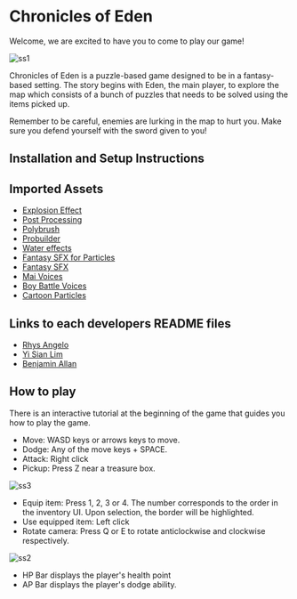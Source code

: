 # Chronicles of Eden
Welcome, we are excited to have you to come to play our game! 

![ss1](Images/ss1.JPG)

Chronicles of Eden is a puzzle-based game designed to be in a fantasy-based setting. The story begins with Eden, the main player, to explore the map which consists of a bunch of puzzles that needs to be solved using the items picked up. 

Remember to be careful, enemies are lurking in the map to hurt you. Make sure you defend yourself with the sword given to you!

## Installation and Setup Instructions

## Imported Assets
* [Explosion Effect](https://assetstore.unity.com/packages/essentials/asset-packs/unity-particle-pack-73777)
* [Post Processing](https://assetstore.unity.com/packages/essentials/post-processing-stack-83912)
* [Polybrush](https://unity3d.com/unity/features/worldbuilding/polybrush)
* [Probuilder](https://unity3d.com/unity/features/worldbuilding/probuilder)
* [Water effects](https://assetstore.unity.com/packages/vfx/shaders/water-effect-fits-for-lowpoly-style-87810)
* [Fantasy SFX for Particles](https://assetstore.unity.com/packages/audio/sound-fx/foley/fantasy-sfx-for-particle-distort-texture-effect-library-42146)
* [Fantasy SFX](https://assetstore.unity.com/packages/audio/sound-fx/fantasy-sfx-32833)
* [Mai Voices](https://assetstore.unity.com/packages/audio/sound-fx/voices/mai-free-voices-52907)
* [Boy Battle Voices](https://assetstore.unity.com/packages/audio/sound-fx/voices/boy-battle-voices-volume-01-mai-36051)
* [Cartoon Particles](https://assetstore.unity.com/packages/vfx/particles/simple-fx-cartoon-particles-67834)

## Links to each developers README files
* [Rhys Angelo](angelorhys.md)
* [Yi Sian Lim](limyisi.md)
* [Benjamin Allan](allanbenj1.md)

## How to play
There is an interactive tutorial at the beginning of the game that guides you how to play the game. 
* Move: WASD keys or arrows keys to move.
* Dodge: Any of the move keys + SPACE.
* Attack: Right click 
* Pickup: Press Z near a treasure box.

![ss3](Images/ss3.JPG)
* Equip item: Press 1, 2, 3 or 4. The number corresponds to the order in the inventory UI. Upon selection, the border will be highlighted. 
* Use equipped item: Left click
* Rotate camera: Press Q or E to rotate anticlockwise and clockwise respectively.

![ss2](Images/ss2.JPG)

* HP Bar displays the player's health point
* AP Bar displays the player's dodge ability. 


